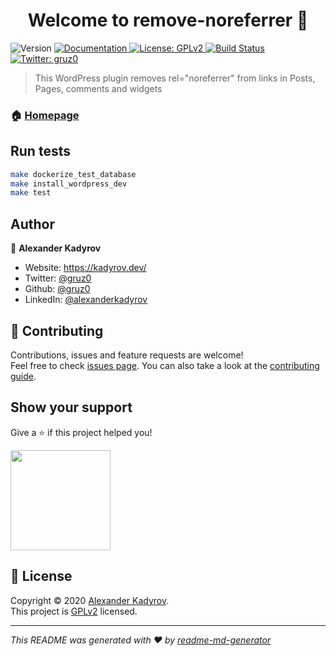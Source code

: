 <h1 align="center">Welcome to remove-noreferrer 👋</h1>
<p>
  <img alt="Version" src="https://img.shields.io/badge/version-2.0.0-blue.svg?cacheSeconds=2592000" />
  <a href="https://github.com/gruz0/remove-noreferrer" target="_blank">
    <img alt="Documentation" src="https://img.shields.io/badge/documentation-yes-brightgreen.svg" />
  </a>
  <a href="http://www.gnu.org/licenses/gpl-2.0.txt" target="_blank">
    <img alt="License: GPLv2" src="https://img.shields.io/badge/License-GPLv2-yellow.svg" />
  </a>
  <a href="https://travis-ci.org/gruz0/remove-noreferrer" target="_blank">
    <img alt="Build Status" src="https://travis-ci.org/gruz0/remove-noreferrer.svg?branch=master" />
  </a>
  <a href="https://twitter.com/gruz0" target="_blank">
    <img alt="Twitter: gruz0" src="https://img.shields.io/twitter/follow/gruz0.svg?style=social" />
  </a>
</p>

> This WordPress plugin removes rel=&#34;noreferrer&#34; from links in Posts, Pages, comments and widgets

### 🏠 [Homepage](https://wordpress.org/plugins/remove-noreferrer/)

## Run tests

```sh
make dockerize_test_database
make install_wordpress_dev
make test
```

## Author

👤 **Alexander Kadyrov**

* Website: https://kadyrov.dev/
* Twitter: [@gruz0](https://twitter.com/gruz0)
* Github: [@gruz0](https://github.com/gruz0)
* LinkedIn: [@alexanderkadyrov](https://linkedin.com/in/alexanderkadyrov)

## 🤝 Contributing

Contributions, issues and feature requests are welcome!<br />Feel free to check [issues page](https://github.com/gruz0/remove-noreferrer/issues). You can also take a look at the [contributing guide](https://github.com/gruz0/remove-noreferrer/blob/master/CONTRIBUTING.md).

## Show your support

Give a ⭐️ if this project helped you!

<a href="https://www.patreon.com/kadyrov">
  <img src="https://c5.patreon.com/external/logo/become_a_patron_button@2x.png" width="160">
</a>

## 📝 License

Copyright © 2020 [Alexander Kadyrov](https://github.com/gruz0).<br />
This project is [GPLv2](http://www.gnu.org/licenses/gpl-2.0.txt) licensed.

***
_This README was generated with ❤️ by [readme-md-generator](https://github.com/kefranabg/readme-md-generator)_
